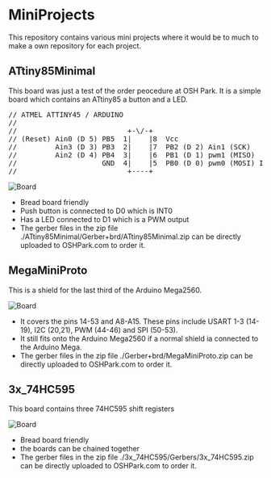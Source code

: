 MiniProjects
============

This repository contains various mini projects where it would be to much to make a own repository for each project.

ATtiny85Minimal
-------------------------

This board was just a test of the order peocedure at OSH Park. It is a simple board which contains an ATtiny85 a button and a LED.

<pre>
// ATMEL ATTINY45 / ARDUINO
//
//                          +-\/-+
// (Reset) Ain0 (D 5) PB5  1|    |8  Vcc
//         Ain3 (D 3) PB3  2|    |7  PB2 (D 2) Ain1 (SCK)
//         Ain2 (D 4) PB4  3|    |6  PB1 (D 1) pwm1 (MISO)
//                    GND  4|    |5  PB0 (D 0) pwm0 (MOSI) INT0
//                          +----+
</pre>

![Board](https://raw.github.com/TMuel1123/MiniProjects/master/ATtiny85Minimal/img.png)

* Bread board friendly
* Push button is connected to D0 which is INT0
* Has a LED connected to D1 which is a PWM output
* The gerber files in the zip file ./ATtiny85Minimal/Gerber+brd/ATtiny85Minimal.zip can be directly uploaded to OSHPark.com to order it.

MegaMiniProto
-------------------------

This is a shield for the last third of the Arduino Mega2560.

![Board](https://raw.github.com/TMuel1123/MiniProjects/master/MegaMiniProto/img.png)

* It covers the pins 14-53 and A8-A15. These pins include USART 1-3 (14-19), I2C (20,21), PWM (44-46) and SPI (50-53).
* It still fits onto the Arduino Mega2560 if a normal shield ia connected to the Arduino Mega.
* The gerber files in the zip file ./Gerber+brd/MegaMiniProto.zip can be directly uploaded to OSHPark.com to order it.


3x_74HC595
-------------------------

This board contains three 74HC595 shift registers

![Board](https://raw.github.com/TMuel1123/MiniProjects/master/3x_74hc595/img.png)

* Bread board friendly
* the boards can be chained together
* The gerber files in the zip file ./3x_74HC595/Gerbers/3x_74HC595.zip can be directly uploaded to OSHPark.com to order it.

